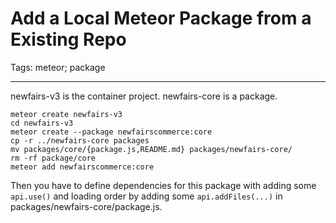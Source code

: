 # Add a Local Meteor Package from a Existing Repo
Tags: meteor; package

------

newfairs-v3 is the container project. newfairs-core is a package.

    meteor create newfairs-v3
    cd newfairs-v3
    meteor create --package newfairscommerce:core
    cp -r ../newfairs-core packages
    mv packages/core/{package.js,README.md} packages/newfairs-core/
    rm -rf package/core
    meteor add newfairscommerce:core

Then you have to define dependencies for this package with adding some
`api.use()` and loading order by adding some `api.addFiles(...)`
in packages/newfairs-core/package.js.

